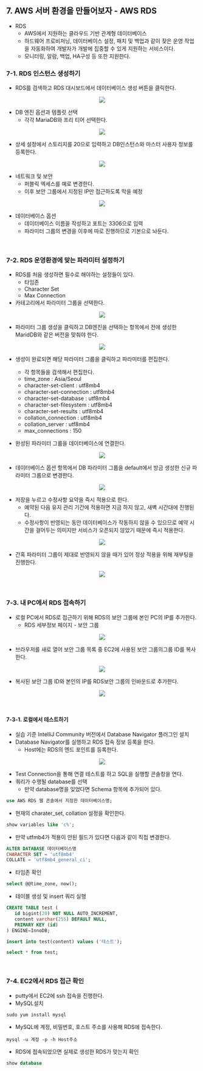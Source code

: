 ## 7. AWS 서버 환경을 만들어보자 - AWS RDS
- RDS
    * AWS에서 지원하는 클라우드 기반 관계형 데이터베이스
    * 하드웨어 프로비저닝, 데이터베이스 설정, 패치 및 백업과 같이 잦은 운영 작업을 자동화하여 개발자가 개발에 집중할 수 있게 지원하는 서비스이다.
    * 모니터링, 알람, 백업, HA구성 등 또한 지원한다.

### 7-1. RDS 인스턴스 생성하기
- RDS를 검색하고 RDS 대시보드에서 데이터베이스 생성 버튼을 클릭한다.
<p align="center"><img src = "https://github.com/qlalzl9/TIL/blob/master/Spring_SpringBoot/img/Springboot_AWS_Webservice_18.jpg"></p>

- DB 엔진 옵션과 템플릿 선택
    * 각각 MariaDB와 프리 티어 선택한다.
<p align="center"><img src = "https://github.com/qlalzl9/TIL/blob/master/Spring_SpringBoot/img/Springboot_AWS_Webservice_19.jpg"></p>
 
- 상세 설정에서 스토리지를 20으로 입력하고 DB인스턴스와 마스터 사용자 정보를 등록한다.
<p align="center"><img src = "https://github.com/qlalzl9/TIL/blob/master/Spring_SpringBoot/img/Springboot_AWS_Webservice_20.jpg"></p>

- 네트워크 및 보안
    * 퍼블릭 엑세스를 예로 변경한다.
    * 이후 보안 그룹에서 지정된 IP만 접근하도록 막을 예정
<p align="center"><img src = "https://github.com/qlalzl9/TIL/blob/master/Spring_SpringBoot/img/Springboot_AWS_Webservice_21.jpg"></p>

- 데이터베이스 옵션 
    * 데이터베이스 이름을 작성하고 포트는 3306으로 입력
    * 파라미터 그룹의 변경을 이후에 따로 진행하므로 기본으로 놔둔다.
<br>

### 7-2. RDS 운영환경에 맞는 파라미터 설정하기
- RDS를 처음 생성하면 필수로 해야하는 설정들이 있다.
    * 타임존
    * Character Set
    * Max Connection
- 카테고리에서 파라미터 그룹을 선택한다.
<p align="center"><img src = "https://github.com/qlalzl9/TIL/blob/master/Spring_SpringBoot/img/Springboot_AWS_Webservice_22.jpg"></p>

- 파라미터 그룹 생성을 클릭하고 DB엔진을 선택하는 항목에서 전에 생성한 MaridDB와 같은 버전을 맞춰야 한다.
<p align="center"><img src = "https://github.com/qlalzl9/TIL/blob/master/Spring_SpringBoot/img/Springboot_AWS_Webservice_23.jpg"></p>

- 생성이 완료되면 해당 파라미터 그룹을 클릭하고 파라미터를 편집한다.
    * 각 항목들을 검색해서 편집한다.
    * time_zone : Asia/Seoul
    * character-set-client : utf8mb4
    * character-set-connection : utf8mb4
    * character-set-database : utf8mb4
    * character-set-filesystem : utf8mb4
    * character-set-results : utf8mb4
    * collation_connection : utf8mb4
    * collation_server : utf8mb4
    * max_connections : 150

- 완성된 파라미터 그룹을 데이터베이스에 연결한다.
<p align="center"><img src = "https://github.com/qlalzl9/TIL/blob/master/Spring_SpringBoot/img/Springboot_AWS_Webservice_24.jpg"></p>

- 데이터베이스 옵션 항목에서 DB 파라미터 그룹을 default에서 방금 생성한 신규 파라미터 그룹으로 변경한다.
<p align="center"><img src = "https://github.com/qlalzl9/TIL/blob/master/Spring_SpringBoot/img/Springboot_AWS_Webservice_25.jpg"></p>

- 저장을 누르고 수정사항 요약을 즉시 적용으로 한다.
    * 예약된 다음 유지 관리 기간에 적용하면 지금 하지 않고, 새벽 시간대에 진행된다.
    * 수정사항이 반영되는 동안 데이터베이스가 작동하지 않을 수 있으므로 예약 시간을 걸어두는 의미지만 서비스가 오픈되지 않았기 때문에 즉시 적용한다.
<p align="center"><img src = "https://github.com/qlalzl9/TIL/blob/master/Spring_SpringBoot/img/Springboot_AWS_Webservice_26.jpg"></p>

- 간혹 파라미터 그룹이 제대로 반영되지 않을 때가 있어 정상 적용을 위해 재부팅을 진행한다.
<p align="center"><img src = "https://github.com/qlalzl9/TIL/blob/master/Spring_SpringBoot/img/Springboot_AWS_Webservice_27.jpg"></p>
<br>

### 7-3. 내 PC에서 RDS 접속하기
- 로컬 PC에서 RDS로 접근하기 위해 RDS의 보안 그룹에 본인 PC의 IP를 추가한다.
    * RDS 세부정보 페이지 - 보안 그룹
<p align="center"><img src = "https://github.com/qlalzl9/TIL/blob/master/Spring_SpringBoot/img/Springboot_AWS_Webservice_28.jpg"></p>

- 브라우저를 새로 열어 보안 그룹 목록 중 EC2에 사용된 보안 그룹의그룹 ID를 복사한다.
<p align="center"><img src = "https://github.com/qlalzl9/TIL/blob/master/Spring_SpringBoot/img/Springboot_AWS_Webservice_29.jpg"></p>

- 복사된 보안 그룹 ID와 본인의 IP를 RDS보안 그룹의 인바운드로 추가한다.
<p align="center"><img src = "https://github.com/qlalzl9/TIL/blob/master/Spring_SpringBoot/img/Springboot_AWS_Webservice_30.jpg"></p>
<br>

#### 7-3-1. 로컬에서 테스트하기
- 실습 기준 IntelliJ Community 버전에서 Database Navigator 플러그인 설치
- Database Navigator를 실행하고 RDS 접속 정보 등록을 한다.
    * Host에는 RDS의 엔드 포인트를 등록한다.
<p align="center"><img src = "https://github.com/qlalzl9/TIL/blob/master/Spring_SpringBoot/img/Springboot_AWS_Webservice_31.jpg"></p>

- Test Connection을 통해 연결 테스트를 하고 SQL을 실행할 콘솔창을 연다.
- 쿼리가 수행될 database를 선택
    * 만약 database명을 잊었다면 Schema 항목에 추가되어 있다.
```sql
use AWS RDS 웹 콘솔에서 지정한 데이터베이스명;
```
- 현재의 charater_set, collation 설정을 확인한다.
```sql
show variables like 'c%';
```
- 만약 utfmb4가 적용이 안된 필드가 있다면 다음과 같이 직접 변경한다.
```sql
ALTER DATABASE 데이터베이스명
CHARACTER SET = 'utf8mb4'
COLLATE = 'utf8mb4_general_ci';
```
- 타임존 확인
```sql
select @@time_zone, now();
```
- 테이블 생성 및 insert 쿼리 실행
```sql
CREATE TABLE test (
   id bigint(20) NOT NULL AUTO_INCREMENT,
   content varchar(255) DEFAULT NULL,
   PRIMARY KEY (id)
) ENGINE=InnoDB;
```
```sql
insert into test(content) values ('테스트');
```
```sql
select * from test;
```
<br>

### 7-4. EC2에서 RDS 접근 확인
- putty에서 EC2에 ssh 접속을 진행한다. 
- MySQL설치
```
sudo yum install mysql
```
- MySQL에 계정, 비밀번호, 호스트 주소를 사용해 RDS에 접속한다.
```
mysql -u 계정 -p -h Host주소
```
- RDS에 접속되었으면 실제로 생성한 RDS가 맞는지 확인
```sql
show database
```